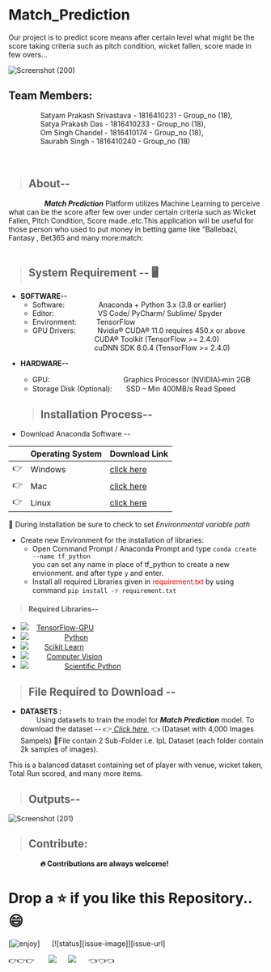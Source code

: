 # Match_Prediction
Our project is to predict score means after certain level what might be the score taking criteria such as pitch condition, wicket fallen, score made in few overs...

![Screenshot (200)](https://user-images.githubusercontent.com/53908352/104834086-3ec69200-58c3-11eb-8a25-1f7738bb568b.png)


## Team Members: </br>
&nbsp;&nbsp;&nbsp;&nbsp;&nbsp;&nbsp;&nbsp;&nbsp;&nbsp;&nbsp;&nbsp;&nbsp;&nbsp;&nbsp;&nbsp;&nbsp;Satyam Prakash Srivastava - 1816410231 - Group_no (18),</br>
&nbsp;&nbsp;&nbsp;&nbsp;&nbsp;&nbsp;&nbsp;&nbsp;&nbsp;&nbsp;&nbsp;&nbsp;&nbsp;&nbsp;&nbsp;&nbsp;Satya Prakash Das - 1816410233 - Group_no (18),</br>
&nbsp;&nbsp;&nbsp;&nbsp;&nbsp;&nbsp;&nbsp;&nbsp;&nbsp;&nbsp;&nbsp;&nbsp;&nbsp;&nbsp;&nbsp;&nbsp;Om Singh Chandel - 1816410174 - Group_no (18),</br>
&nbsp;&nbsp;&nbsp;&nbsp;&nbsp;&nbsp;&nbsp;&nbsp;&nbsp;&nbsp;&nbsp;&nbsp;&nbsp;&nbsp;&nbsp;&nbsp;Saurabh Singh - 1816410240 - Group_no (18)</br>
</br>
</br>
> ## About-- 
&nbsp; &nbsp; &nbsp; &nbsp; &nbsp; &nbsp; &nbsp; &nbsp; &nbsp; ***Match Prediction*** Platform utilizes Machine Learning to perceive what can be the score after few over under certain criteria such as Wicket Fallen, Pitch Condition, Score made..etc.This application will be useful for those person who used to put money in betting game like "Ballebazi, Fantasy , Bet365 and many more:match: 
</br>
</br>
> ## System Requirement -- :desktop_computer:


 -  **SOFTWARE--**
	 &nbsp; &nbsp; &nbsp;   
	 * Software: &nbsp;&nbsp;&nbsp;&nbsp;&nbsp;&nbsp;&nbsp;&nbsp;&nbsp;&nbsp;&nbsp;&nbsp;&nbsp;&nbsp;&nbsp;&nbsp;Anaconda + Python 3.x (3.8 or earlier) 
	 * Editor: &nbsp; &nbsp; &nbsp;&nbsp; &nbsp; &nbsp;&nbsp;&nbsp;&nbsp;&nbsp;&nbsp;&nbsp;&nbsp;&nbsp;&nbsp;&nbsp; VS Code/ PyCharm/ Sublime/ Spyder </br>
	 * Environment: &nbsp; &nbsp; &nbsp;&nbsp; &nbsp; TensorFlow 
	* GPU Drivers:&nbsp; &nbsp; &nbsp;&nbsp; &nbsp; &nbsp; Nvidia® CUDA® 11.0 requires 450.x or above 
		</br>&nbsp;&nbsp;&nbsp;&nbsp;&nbsp;&nbsp;&nbsp;&nbsp;&nbsp;&nbsp;&nbsp;&nbsp;&nbsp;&nbsp;&nbsp;&nbsp;&nbsp;&nbsp;&nbsp;&nbsp;&nbsp;&nbsp;&nbsp;&nbsp;&nbsp;&nbsp;&nbsp;&nbsp;&nbsp;&nbsp; CUDA® Toolkit (TensorFlow >= 2.4.0) 
		</br> &nbsp;&nbsp;&nbsp;&nbsp;&nbsp;&nbsp;&nbsp;&nbsp;&nbsp;&nbsp;&nbsp;&nbsp;&nbsp;&nbsp;&nbsp;&nbsp;&nbsp;&nbsp;&nbsp;&nbsp;&nbsp;&nbsp;&nbsp;&nbsp;&nbsp;&nbsp;&nbsp;&nbsp;&nbsp;&nbsp;&nbsp;cuDNN SDK 8.0.4 (TensorFlow >= 2.4.0)
* **HARDWARE--**
	* GPU: &nbsp;&nbsp;&nbsp;&nbsp;&nbsp; &nbsp;&nbsp;&nbsp; &nbsp;&nbsp;&nbsp;&nbsp;&nbsp;&nbsp;&nbsp;&nbsp;&nbsp;&nbsp;&nbsp;&nbsp;&nbsp;&nbsp;&nbsp;&nbsp;&nbsp;&nbsp;&nbsp;&nbsp;&nbsp;&nbsp;&nbsp;&nbsp;&nbsp; Graphics Processor (NVIDIA) ̶min 2GB  
	*	Storage Disk (Optional): &nbsp;&nbsp;&nbsp;&nbsp;&nbsp;&nbsp;SSD – Min 400MB/s Read Speed	
  
  > ## Installation Process--
 * Download Anaconda Software -- 

||Operating System | Download Link  |
|--|--|--|
|:point_right:|Windows | [click here](https://docs.anaconda.com/anaconda/install/windows/)  |
|:point_right:|Mac|[click here](https://docs.anaconda.com/anaconda/install/mac-os/) |
|:point_right:|Linux | [click here](https://docs.anaconda.com/anaconda/install/linux/) |


:loudspeaker: During Installation be sure to check to set *Environmental variable path* 

* Create new Environment for the installation of libraries:
	* Open Command Prompt / Anaconda Prompt and type `conda create --name tf_python`  
	you can set any name in place of tf_python to create a new envionment. and after type `y` and enter.
	* Install all required Libraries given in <font color="red">requirement.txt</font> by using command `pip install -r requirement.txt`
	 
> #### Required Libraries--
* ![](https://img.shields.io/badge/TensorFlow--GPU-v2.4.0-blue) &nbsp;   &nbsp;[TensorFlow-GPU](https://pypi.org/project/tensorflow-gpu/)
* ![](https://img.shields.io/badge/python-v3.7-blue) &nbsp; &nbsp; &nbsp; &nbsp; &nbsp; &nbsp; &nbsp; &nbsp;&nbsp;  [Python](https://www.python.org/downloads/)
*  ![](https://img.shields.io/badge/SciKit%20Learn-v0.24.0-blue) &nbsp; &nbsp; &nbsp;&nbsp; [Scikit Learn](https://pypi.org/project/scikit-learn/)
* ![](https://img.shields.io/badge/Open%20CV-v4.4.0.46-blue)    &nbsp;   &nbsp; &nbsp; &nbsp; [Computer Vision](https://pypi.org/project/opencv-python/)
* ![](https://img.shields.io/badge/SciPy-v1.6.0-blue) &nbsp;   &nbsp; &nbsp;  &nbsp; &nbsp; &nbsp; &nbsp;  &nbsp;  &nbsp;[Scientific Python](https://pypi.org/project/scipy/)

 
> ## File Required to Download -- 
 * **DATASETS :** </br>
	 &nbsp;  &nbsp;  &nbsp;  &nbsp; Using datasets to train the model for ***Match Prediction*** model. To download the dataset -- :point_right:<a href="https://www.kaggle.com/nowke9/ipldata"> *Click here* </a>  &nbsp;:point_left: (Dataset with 4,000 Images Sampels) :star2:File contain 2 Sub-Folder i.e. IpL Dataset (each folder contain 2k samples of images). 
	 
This is a balanced dataset containing set of player with venue, wicket taken, Total Run scored, and many more items.

> ## Outputs--
![Screenshot (201)](https://user-images.githubusercontent.com/53908352/104834094-4a19bd80-58c3-11eb-9dd8-e1c377eb76a8.png)

> ## Contribute:
&nbsp; &nbsp; &nbsp;&nbsp; &nbsp; &nbsp; &nbsp; &nbsp; &nbsp;<b>:fire: Contributions are always welcome!</b>
# Drop a :star: if you like this Repository.. :smile: 
	
 
[![enjoy][enjoy-image]] &nbsp;&nbsp;&nbsp;&nbsp; [![status][issue-image]][issue-url]

[enjoy-image]: https://img.shields.io/badge/Enjoy%20this%3F-Say%20Thanks!-yellow

:point_right::point_right::point_right: &nbsp;&nbsp;&nbsp;&nbsp;&nbsp;&nbsp;[![](https://img.shields.io/badge/Satyam%20-Prakash-Srivastava-orange?style=for-the-badge&logo=Coder)](https://shantanug.000webhostapp.com/)&nbsp;&nbsp;&nbsp;&nbsp;&nbsp;&nbsp;![](https://img.shields.io/badge/Satya%20-Das-orange?style=for-the-badge&logo=Coder)&nbsp;&nbsp;&nbsp;&nbsp;&nbsp;&nbsp;:point_left::point_left::point_left:
